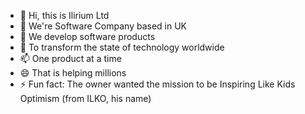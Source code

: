 - 👋 Hi, this is Ilirium Ltd
- 👀 We're Software Company based in UK
- 🌱 We develop software products
- 💞️ To transform the state of technology worldwide
- 📫 One product at a time
- 😄 That is helping millions
- ⚡ Fun fact: The owner wanted the mission to be Inspiring Like Kids Optimism (from ILKO, his name)

<!---
iliriumltd/iliriumltd is a ✨ special ✨ repository because its `README.md` (this file) appears on your GitHub profile.
You can click the Preview link to take a look at your changes.
--->
